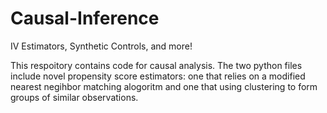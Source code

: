 # Causal-Inference
IV Estimators, Synthetic Controls, and more!

This respoitory contains code for causal analysis. The two python files include novel propensity score estimators: one that relies on a modified nearest negihbor matching alogoritm and one that using clustering to form groups of similar observations. 
